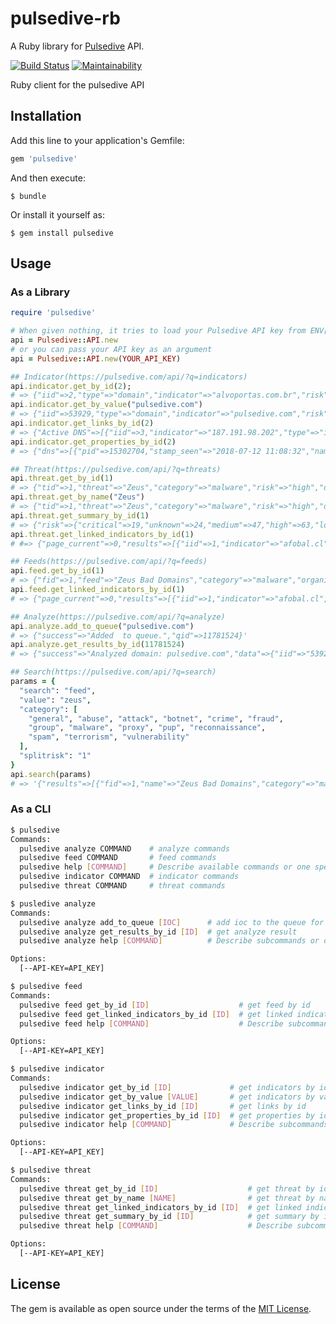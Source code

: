 # pulsedive-rb

A Ruby library for [Pulsedive](https://pulsedive.com/) API.

[![Build Status](https://travis-ci.org/ninoseki/pulsedive-rb.svg?branch=master)](https://travis-ci.org/ninoseki/pulsedive-rb)
[![Maintainability](https://api.codeclimate.com/v1/badges/35b08b3018cee65b42a0/maintainability)](https://codeclimate.com/github/ninoseki/pulsedive-rb/maintainability)

Ruby client for the pulsedive API

## Installation

Add this line to your application's Gemfile:

```ruby
gem 'pulsedive'
```

And then execute:

    $ bundle

Or install it yourself as:

    $ gem install pulsedive

## Usage

### As a Library

```rb
require 'pulsedive'

# When given nothing, it tries to load your Pulsedive API key from ENV["PULSEDIVE_API_KEY]
api = Pulsedive::API.new
# or you can pass your API key as an argument
api = Pulsedive::API.new(YOUR_API_KEY)

## Indicator(https://pulsedive.com/api/?q=indicators)
api.indicator.get_by_id(2);
# => {"iid"=>2,"type"=>"domain","indicator"=>"alvoportas.com.br","risk"=>"high", ...
api.indicator.get_by_value("pulsedive.com")
# => {"iid"=>53929,"type"=>"domain","indicator"=>"pulsedive.com","risk"=>"none", ...
api.indicator.get_links_by_id(2)
# => {"Active DNS"=>[{"iid"=>3,"indicator"=>"187.191.98.202","type"=>"ip","risk"=>"none", ...
api.indicator.get_properties_by_id(2)
# => {"dns"=>[{"pid"=>15302704,"stamp_seen"=>"2018-07-12 11:08:32","name"=>"A", ...

## Threat(https://pulsedive.com/api/?q=threats)
api.threat.get_by_id(1)
# => {"tid"=>1,"threat"=>"Zeus","category"=>"malware","risk"=>"high","description"=>"", ...
api.threat.get_by_name("Zeus")
# => {"tid"=>1,"threat"=>"Zeus","category"=>"malware","risk"=>"high","description"=>"", ...
api.threat.get_summary_by_id(1)
# => {"risk"=>{"critical"=>19,"unknown"=>24,"medium"=>47,"high"=>63,"low"=>71,"none"=>368}, ...
api.threat.get_linked_indicators_by_id(1)
# #=> {"page_current"=>0,"results"=>[{"iid"=>1,"indicator"=>"afobal.cl","type"=>"domain", ...

## Feeds(https://pulsedive.com/api/?q=feeds)
api.feed.get_by_id(1)
# => {"fid"=>1,"feed"=>"Zeus Bad Domains","category"=>"malware","organization"=>"abuse.ch", ...
api.feed.get_linked_indicators_by_id(1)
# => {"page_current"=>0,"results"=>[{"iid"=>1,"indicator"=>"afobal.cl","type"=>"domain", ...

## Analyze(https://pulsedive.com/api/?q=analyze)
api.analyze.add_to_queue("pulsedive.com")
# => {"success"=>"Added  to queue.","qid"=>11781524}'
api.analyze.get_results_by_id(11781524)
# => {"success"=>"Analyzed domain: pulsedive.com","data"=>{"iid"=>"53929","type"=>"domain", ...

## Search(https://pulsedive.com/api/?q=search)
params = {
  "search": "feed",
  "value": "zeus",
  "category": [
    "general", "abuse", "attack", "botnet", "crime", "fraud",
    "group", "malware", "proxy", "pup", "reconnaissance",
    "spam", "terrorism", "vulnerability"
  ],
  "splitrisk": "1"
}
api.search(params)
# => '{"results"=>[{"fid"=>1,"name"=>"Zeus Bad Domains","category"=>"malware", ...

```

### As a CLI

```bash
$ pulsedive
Commands:
  pulsedive analyze COMMAND    # analyze commands
  pulsedive feed COMMAND       # feed commands
  pulsedive help [COMMAND]     # Describe available commands or one specific command
  pulsedive indicator COMMAND  # indicator commands
  pulsedive threat COMMAND     # threat commands

$ pusledive analyze
Commands:
  pulsedive analyze add_to_queue [IOC]      # add ioc to the queue for analysis
  pulsedive analyze get_results_by_id [ID]  # get analyze result
  pulsedive analyze help [COMMAND]          # Describe subcommands or one specific subcommand

Options:
  [--API-KEY=API_KEY]

$ pulsedive feed
Commands:
  pulsedive feed get_by_id [ID]                    # get feed by id
  pulsedive feed get_linked_indicators_by_id [ID]  # get linked indicators by id
  pulsedive feed help [COMMAND]                    # Describe subcommands or one specific subcommand

Options:
  [--API-KEY=API_KEY]

$ pulsedive indicator
Commands:
  pulsedive indicator get_by_id [ID]             # get indicators by id
  pulsedive indicator get_by_value [VALUE]       # get indicators by value
  pulsedive indicator get_links_by_id [ID]       # get links by id
  pulsedive indicator get_properties_by_id [ID]  # get properties by id
  pulsedive indicator help [COMMAND]             # Describe subcommands or one specific subcommand

Options:
  [--API-KEY=API_KEY]

$ pulsedive threat
Commands:
  pulsedive threat get_by_id [ID]                    # get threat by id
  pulsedive threat get_by_name [NAME]                # get threat by name
  pulsedive threat get_linked_indicators_by_id [ID]  # get linked indicators by id
  pulsedive threat get_summary_by_id [ID]            # get summary by id
  pulsedive threat help [COMMAND]                    # Describe subcommands or one specific subcommand

Options:
  [--API-KEY=API_KEY]
```

## License

The gem is available as open source under the terms of the [MIT License](https://opensource.org/licenses/MIT).
